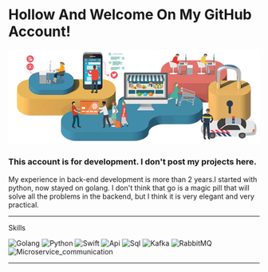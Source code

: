 # Hollow And Welcome On My GitHub Account!

![](assets/back-end.gif)
### This account is for development. I don't post my projects here.
My experience in back-end development is more than 2 years.I started with python, now stayed on golang.
I don't think that go is a magic pill that will solve all the problems in the backend, but I think it is very elegant and very practical.

---

Skills 

![Golang](https://img.shields.io/badge/-Golang-090909?style=for-the-badge&logo=GO&logoColor=93200)
![Python](https://img.shields.io/badge/-Python-090909?style=for-the-badge&logo=PYTHON\&logoColor=93200)
![Swift](https://img.shields.io/badge/-Swift-090909?style=for-the-badge&logo=SWIFT\&logoColor=93200)
![Api](https://img.shields.io/badge/-SqRl-090909?style=for-the-badge&logo=PostgreSQL\&logoColor=93200)
![Sql](https://img.shields.io/badge/-NoSql-090909?style=for-the-badge&logo=Redis\&logoColor=93200)
![Kafka](https://img.shields.io/badge/-Kafka-090909?style=for-the-badge&logo=APACHEKAFKA\&logoColor=93200)
![RabbitMQ](https://img.shields.io/badge/-RabbitMQ-090909?style=for-the-badge&logo=RABBITMQ\&logoColor=93200)
![Microservice_communication](https://img.shields.io/badge/-Microservice_communication-090909?style=for-the-badge&logo=MaterialDesignIcons\&logoColor=93200)

---
